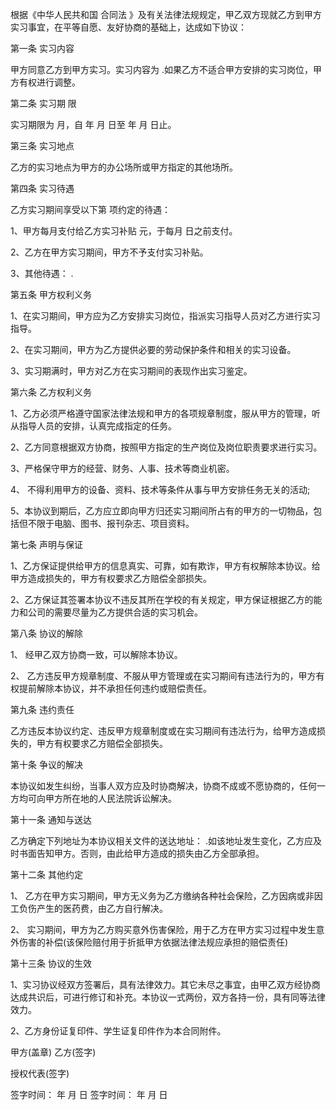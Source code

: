 
 


根据《中华人民共和国
合同法
》及有关法律法规规定，甲乙双方现就乙方到甲方实习事宜，在平等自愿、友好协商的基础上，达成如下协议：


第一条 实习内容


甲方同意乙方到甲方实习。实习内容为 .如果乙方不适合甲方安排的实习岗位，甲方有权进行调整。


第二条 
实习期
限


实习期限为 月，自 年 月 日至 年 月 日止。


第三条 实习地点


乙方的实习地点为甲方的办公场所或甲方指定的其他场所。


第四条 实习待遇


乙方实习期间享受以下第 项约定的待遇：


1、甲方每月支付给乙方实习补贴 元，于每月 日之前支付。


2、乙方在甲方实习期间，甲方不予支付实习补贴。


3、其他待遇： .


第五条 甲方权利义务


1、在实习期间，甲方应为乙方安排实习岗位，指派实习指导人员对乙方进行实习指导。


2、在实习期间，甲方为乙方提供必要的劳动保护条件和相关的实习设备。


3、实习期满时，甲方对乙方在实习期间的表现作出实习鉴定。


第六条 乙方权利义务


1、乙方必须严格遵守国家法律法规和甲方的各项规章制度，服从甲方的管理，听从指导人员的安排，认真完成指定的任务。


2、乙方同意根据双方协商，按照甲方指定的生产岗位及岗位职责要求进行实习。


3、严格保守甲方的经营、财务、人事、技术等商业机密。


4、 不得利用甲方的设备、资料、技术等条件从事与甲方安排任务无关的活动;


5、本协议到期后，乙方应立即向甲方归还实习期间所占有的甲方的一切物品，包括但不限于电脑、图书、报刊杂志、项目资料。


第七条 声明与保证


1、乙方保证提供给甲方的信息真实、可靠，如有欺诈，甲方有权解除本协议。给甲方造成损失的，甲方有权要求乙方赔偿全部损失。


2、乙方保证其签署本协议不违反其所在学校的有关规定，甲方保证根据乙方的能力和公司的需要尽量为乙方提供合适的实习机会。


第八条 协议的解除


1、 经甲乙双方协商一致，可以解除本协议。


2、 乙方违反甲方规章制度、不服从甲方管理或在实习期间有违法行为的，甲方有权提前解除本协议，并不承担任何违约或赔偿责任。


第九条 违约责任


乙方违反本协议约定、违反甲方规章制度或在实习期间有违法行为，给甲方造成损失的，甲方有权要求乙方赔偿全部损失。


第十条 争议的解决


本协议如发生纠纷，当事人双方应及时协商解决，协商不成或不愿协商的，任何一方均可向甲方所在地的人民法院诉讼解决。


第十一条 通知与送达


乙方确定下列地址为本协议相关文件的送达地址： .如该地址发生变化，乙方应及时书面告知甲方。否则，由此给甲方造成的损失由乙方全部承担。


第十二条 其他约定


1、 乙方在甲方实习期间，甲方无义务为乙方缴纳各种社会保险，乙方因病或非因工负伤产生的医药费，由乙方自行解决。


2、 实习期间，甲方为乙方购买意外伤害保险，用于乙方在甲方实习过程中发生意外伤害的补偿(该保险赔付用于折抵甲方依据法律法规应承担的赔偿责任)


第十三条 协议的生效


1、实习协议经双方签署后，具有法律效力。其它未尽之事宜，由甲乙双方经协商达成共识后，可进行修订和补充。本协议一式两份，双方各持一份，具有同等法律效力。


2、乙方身份证复印件、学生证复印件作为本合同附件。


甲方(盖章) 乙方(签字)


授权代表(签字)


签字时间： 年 月 日 签字时间： 年 月 日
 


 

 
 
 
 
 
  


  
 

  


  


  
 
 
 
 

